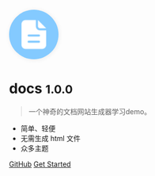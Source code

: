 <!-- _coverpage.md -->

<img src="img/wiki.svg" style="width:100px; height: 100px; border-radius: 50%; box-shadow: 1px 1px 10px #00000014;">

# docs <small>1.0.0</small>

> 一个神奇的文档网站生成器学习demo。

- 简单、轻便
- 无需生成 html 文件
- 众多主题

[GitHub](https://github.com/yilua/docs/)
[Get Started](#index)